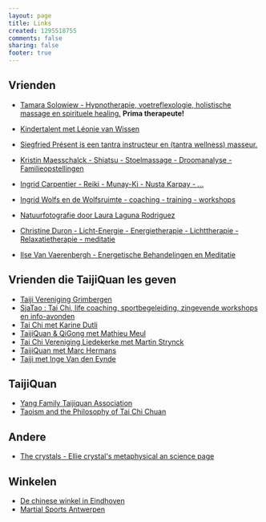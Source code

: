 ```yaml
---
layout: page
title: Links
created: 1295518755
comments: false
sharing: false
footer: true
---
```



## Vrienden

* <a href="http://www.senselife.be/" target="_blank">Tamara Solowiew - Hypnotherapie, voetreflexologie, holistische massage en spirituele healing.</a> **Prima therapeute!**  

* <a href="http://kindertalent.be/" target="_blank">Kindertalent met Léonie van Wissen</a>
* <a href="https://tantra-re-source.com/" target="_blank">Siegfried Présent is een tantra instructeur en (tantra wellness) masseur.</a>
* <a href="http://www.kristin-maesschalck.be/" target="_blank">Kristin Maesschalck - Shiatsu - Stoelmassage - Droomanalyse - Familieopstellingen</a>
* <a href="http://www.ingrid-reiki.be" target="_blank">Ingrid Carpentier - Reiki - Munay-Ki - Nusta Karpay - … </a>
* <a href="http://www.wolfsflow.be"  target="_blank">Ingrid Wolfs en de Wolfsruimte - coaching - training - workshops</a>
* <a href="http://lauralaguna.wix.com/photography-nature" target="_blank">Natuurfotografie door Laura Laguna Rodriguez</a>
* <a href="http://www.licht-energie.be/" target="_blank">Christine Duron - Licht-Energie - Energietherapie - Lichttherapie - Relaxatietherapie - meditatie</a>
* <a href="http://www.ilsevanvaerenbergh.be/" target="_blank">Ilse Van Vaerenbergh - Energetische Behandelingen en Meditatie</a>

## Vrienden die TaijiQuan les geven

* <a href="http://www.taiji-vereniging-grimbergen.be" target="_blank">Taiji Vereniging Grimbergen</a>
* <a href="http://www.sjatao.be" target="_blank">SjaTao : Tai Chi, life coaching, sportbegeleiding, zingevende workshops en info-avonden</a>
* <a href="http://taichimetkarinedutli.be" target="_blank">Tai Chi met Karine Dutli</a>
* <a href="http://www.tcqg.be" target="_blank">TaijiQuan &amp; QiGong met Mathieu Meul</a>
* <a href="http://www.taichiverenigingliedekerke.simplesite.com" target="_blank">Tai Chi Vereniging Liedekerke met Martin  Strynck</a>
* <a href="http://marchermans.be/" target="_blank">TaijiQuan met Marc Hermans</a>
* <a href="http://www.centrumojo.be/" target="_blank">Taiji met Inge Van den Eynde</a>



## TaijiQuan

* <a href="http://www.yangfamilytaichi.com/" target="_blank">Yang Family Taijiquan Association</a>
* <a href="http://www.chebucto.ns.ca/Philosophy/Taichi/taoism.html" target="_blank">Taoism and the Philosophy of Tai Chi Chuan</a>


## Andere

* <a href="http://www.crystalinks.com" target="_blank">The crystals - Ellie crystal's metaphysical an science page</a>

## Winkelen

* <a href="http://www.chinese-winkel.nl" target="_blank">De chinese winkel in Eindhoven</a>
* <a href="http://www.martial-sport.com" target="_blank">Martial Sports Antwerpen</a>
